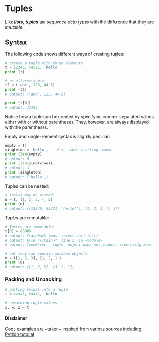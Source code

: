 # Tuples

Like **_lists_**, **_tuples_** are _sequence data types_ with the difference that they are _imutable_.  

## Syntax

The following code shows different ways of creating tuples:  

```python
# create a tuple with three elements
t = 12345, 54321, 'hello!'
print (t)

# or alternatively:
t2 = ('abc', 123, 44.6)
print (t2)
# output: ('abc', 123, 44.6)

print (t[0])
# output: 12345
```
Notice how a tuple can be created by specifying comma-separated values either
with or without parentheses. They, however, are always displayed with the
parentheses.   

Empty and single-element syntax is slightly peculiar:  
```python
empty = ()
singleton = 'hello',    # <-- note trailing comma
print (len(empty))
# output: 0
print (len(singleton))
# output: 1
print (singleton)
# output: ('hello',)
```

Tuples can be nested:  
```python
# Tuples may be nested:
u = t, (1, 2, 3, 4, 5)
print (u)
# output: ((12345, 54321, 'hello!'), (1, 2, 3, 4, 5))
```

Tuples are immutable:  
```python
# Tuples are immutable:
t[0] = 88888
# output: Traceback (most recent call last):
# output: File "<stdin>", line 1, in <module>
# output: TypeError: 'tuple' object does not support item assignment

# but they can contain mutable objects:
v = ([1, 2, 3], [3, 2, 1])
print (v)
# output: ([1, 2, 3], [3, 2, 1])
```

### Packing and Unpacking
```python
# packing values into a tuple
t = 12345, 54321, 'hello!'

# unpacking tuple values
x, y, z = t
```


#### Disclaimer
Code examples are ~taken~ inspired from various sources including:  
[Python tutorial](https://docs.python.org/3/tutorial/)  
